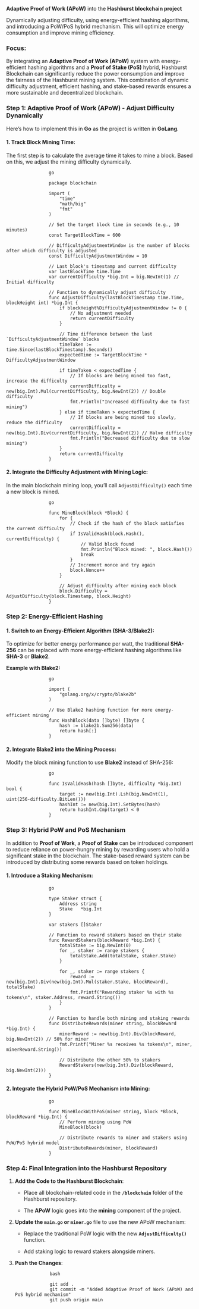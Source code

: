 **Adaptive Proof of Work (APoW)** into the **Hashburst blockchain project**

Dynamically adjusting difficulty, using energy-efficient hashing algorithms, and introducing a PoW/PoS hybrid mechanism. 
This will optimize energy consumption and improve mining efficiency.

### Focus:

By integrating an **Adaptive Proof of Work (APoW)** system with energy-efficient hashing algorithms and a **Proof of Stake (PoS)** hybrid, Hashburst Blockchain can significantly reduce the power consumption and improve the fairness of the Hashburst mining system.
This combination of dynamic difficulty adjustment, efficient hashing, and stake-based rewards ensures a more sustainable and decentralized blockchain.

### Step 1: **Adaptive Proof of Work (APoW) - Adjust Difficulty Dynamically**

Here’s how to implement this in **Go** as the project is written in **GoLang**.

#### 1. **Track Block Mining Time**:

The first step is to calculate the average time it takes to mine a block. Based on this, we adjust the mining difficulty dynamically.

                    go
                    
                    package blockchain
                    
                    import (
                        "time"
                        "math/big"
                        "fmt"
                    )
                    
                    // Set the target block time in seconds (e.g., 10 minutes)
                    const TargetBlockTime = 600 
                    
                    // DifficultyAdjustmentWindow is the number of blocks after which difficulty is adjusted
                    const DifficultyAdjustmentWindow = 10 
                    
                    // Last block's timestamp and current difficulty
                    var lastBlockTime time.Time
                    var currentDifficulty *big.Int = big.NewInt(1) // Initial difficulty
                    
                    // Function to dynamically adjust difficulty
                    func AdjustDifficulty(lastBlockTimestamp time.Time, blockHeight int) *big.Int {
                        if blockHeight%DifficultyAdjustmentWindow != 0 {
                            // No adjustment needed
                            return currentDifficulty
                        }
                    
                        // Time difference between the last `DifficultyAdjustmentWindow` blocks
                        timeTaken := time.Since(lastBlockTimestamp).Seconds()
                        expectedTime := TargetBlockTime * DifficultyAdjustmentWindow
                    
                        if timeTaken < expectedTime {
                            // If blocks are being mined too fast, increase the difficulty
                            currentDifficulty = new(big.Int).Mul(currentDifficulty, big.NewInt(2)) // Double difficulty
                            fmt.Println("Increased difficulty due to fast mining")
                        } else if timeTaken > expectedTime {
                            // If blocks are being mined too slowly, reduce the difficulty
                            currentDifficulty = new(big.Int).Div(currentDifficulty, big.NewInt(2)) // Halve difficulty
                            fmt.Println("Decreased difficulty due to slow mining")
                        }
                        return currentDifficulty
                    }

#### 2. **Integrate the Difficulty Adjustment with Mining Logic**:

In the main blockchain mining loop, you’ll call `AdjustDifficulty()` each time a new block is mined.

                    go
                    
                    func MineBlock(block *Block) {
                        for {
                            // Check if the hash of the block satisfies the current difficulty
                            if IsValidHash(block.Hash(), currentDifficulty) {
                                // Valid block found
                                fmt.Println("Block mined: ", block.Hash())
                                break
                            }
                            // Increment nonce and try again
                            block.Nonce++
                        }
                    
                        // Adjust difficulty after mining each block
                        block.Difficulty = AdjustDifficulty(block.Timestamp, block.Height)
                    }


### Step 2: **Energy-Efficient Hashing**

#### 1. **Switch to an Energy-Efficient Algorithm (SHA-3/Blake2)**:

To optimize for better energy performance per watt, the traditional **SHA-256** can be replaced with more energy-efficient hashing algorithms like **SHA-3** or **Blake2**.

**Example with Blake2:**

                    go
                    
                    import (
                        "golang.org/x/crypto/blake2b"
                    )
                    
                    // Use Blake2 hashing function for more energy-efficient mining
                    func HashBlock(data []byte) []byte {
                        hash := blake2b.Sum256(data)
                        return hash[:]
                    }

#### 2. **Integrate Blake2 into the Mining Process**:

Modify the block mining function to use **Blake2** instead of SHA-256:

                    go
                    
                    func IsValidHash(hash []byte, difficulty *big.Int) bool {
                        target := new(big.Int).Lsh(big.NewInt(1), uint(256-difficulty.BitLen()))
                        hashInt := new(big.Int).SetBytes(hash)
                        return hashInt.Cmp(target) < 0
                    }

### Step 3: **Hybrid PoW and PoS Mechanism**

In addition to **Proof of Work**, a **Proof of Stake** can be introduced component to reduce reliance on power-hungry mining by rewarding users who hold a significant stake in the blockchain.
The stake-based reward system can be introduced by distributing some rewards based on token holdings.

#### 1. **Introduce a Staking Mechanism**:

                    go
                    
                    type Staker struct {
                        Address string
                        Stake   *big.Int
                    }
                    
                    var stakers []Staker
                    
                    // Function to reward stakers based on their stake
                    func RewardStakers(blockReward *big.Int) {
                        totalStake := big.NewInt(0)
                        for _, staker := range stakers {
                            totalStake.Add(totalStake, staker.Stake)
                        }
                    
                        for _, staker := range stakers {
                            reward := new(big.Int).Div(new(big.Int).Mul(staker.Stake, blockReward), totalStake)
                            fmt.Printf("Rewarding staker %s with %s tokens\n", staker.Address, reward.String())
                        }
                    }
                    
                    // Function to handle both mining and staking rewards
                    func DistributeRewards(miner string, blockReward *big.Int) {
                        minerReward := new(big.Int).Div(blockReward, big.NewInt(2)) // 50% for miner
                        fmt.Printf("Miner %s receives %s tokens\n", miner, minerReward.String())
                        
                        // Distribute the other 50% to stakers
                        RewardStakers(new(big.Int).Div(blockReward, big.NewInt(2)))
                    }

#### 2. **Integrate the Hybrid PoW/PoS Mechanism into Mining**:

                    go
                    
                    func MineBlockWithPoS(miner string, block *Block, blockReward *big.Int) {
                        // Perform mining using PoW
                        MineBlock(block)
                    
                        // Distribute rewards to miner and stakers using PoW/PoS hybrid model
                        DistributeRewards(miner, blockReward)
                    }

### Step 4: **Final Integration into the Hashburst Repository**

1. **Add the Code to the Hashburst Blockchain**:
   
   - Place all blockchain-related code in the **`/blockchain`** folder of the Hashburst repository.
     
   - The **APoW** logic goes into the **mining** component of the project.

2. **Update the `main.go` or `miner.go`** file to use the new APoW mechanism:
   
   - Replace the traditional PoW logic with the new **`AdjustDifficulty()`** function.
     
   - Add staking logic to reward stakers alongside miners.

3. **Push the Changes**:

                    bash
                    
                    git add .
                    git commit -m "Added Adaptive Proof of Work (APoW) and PoS hybrid mechanism"
                    git push origin main
